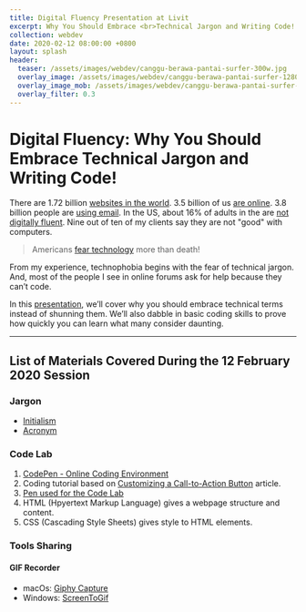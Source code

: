 ```yaml
---
title: Digital Fluency Presentation at Livit
excerpt: Why You Should Embrace <br>Technical Jargon and Writing Code! <br>12 February 2020 4:30 pm
collection: webdev
date: 2020-02-12 08:00:00 +0800
layout: splash
header:
  teaser: /assets/images/webdev/canggu-berawa-pantai-surfer-300w.jpg
  overlay_image: /assets/images/webdev/canggu-berawa-pantai-surfer-1280w.jpg
  overlay_image_mob: /assets/images/webdev/canggu-berawa-pantai-surfer-720w.jpg
  overlay_filter: 0.3
---
```

# Digital Fluency: Why You Should Embrace Technical Jargon and Writing Code!

There are 1.72 billion [websites in the world](https://www.statista.com/chart/19058/how-many-websites-are-there/). 3.5 billion of us [are online](https://ourworldindata.org/rise-of-social-media). 3.8 billion people are [using email](https://www.statista.com/statistics/255080/number-of-e-mail-users-worldwide/). In the US, about 16% of adults in the are [not digitally fluent](https://nces.ed.gov/pubs2018/2018161.pdf). Nine out of ten of my clients say they are not "good" with computers.

>Americans [fear technology](https://www.theatlantic.com/technology/archive/2015/10/americans-are-more-afraid-of-robots-than-death/410929/) more than death!

From my experience, technophobia begins with the fear of technical jargon. And, most of the people I see in online forums ask for help because they can’t code.

In this [presentation](https://drive.google.com/open?id=1VO_uDuzkvJIynuirAL1QGVxm9uDiC_rNeZe0O90jlL4), we’ll cover why you should embrace technical terms instead of shunning them. We’ll also dabble in basic coding skills to prove how quickly you can learn what many consider daunting.

---

## List of Materials Covered During the 12 February 2020 Session

### Jargon

- [Initialism](https://www.thefreedictionary.com/initialism)
- [Acronym](https://www.thefreedictionary.com/acronym)

### Code Lab

1. [CodePen - Online Coding Environment](https://codepen.io/)
2. Coding tutorial based on [Customizing a Call-to-Action Button](https://medium.com/@marklchaves/rolling-your-own-cta-button-7cbf823a7d36) article.
3. [Pen used for the Code Lab](https://codepen.io/marklchaves/pen/BbOMeq)
4. HTML (Hpyertext Markup Language) gives a webpage structure and content.
5. CSS (Cascading Style Sheets) gives style to HTML elements.

### Tools Sharing

#### GIF Recorder

- macOs: [Giphy Capture](https://giphy.com/apps/giphycapture)
- Windows: [ScreenToGif](https://www.screentogif.com/)